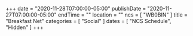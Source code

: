 +++
date = "2020-11-28T07:00:00-05:00"
publishDate = "2020-11-27T07:00:00-05:00"
endTime = ""
location = ""
ncs = [ "WB0BIN" ]
title = "Breakfast Net"
categories = [ "Social" ]
dates = [ "NCS Schedule", "Hidden" ]
+++
